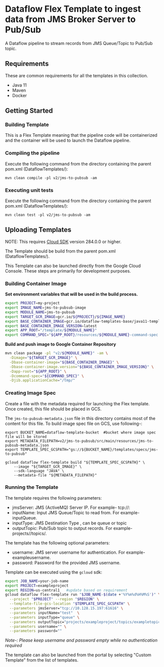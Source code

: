 # Dataflow Flex Template to ingest data from JMS Broker Server to Pub/Sub

A Dataflow pipeline to stream records from JMS Queue/Topic to Pub/Sub topic.

## Requirements

These are common requirements for all  the templates in this collection.

*   Java 11
*   Maven
*   Docker

## Getting Started

### Building Template

This is a Flex Template meaning that the pipeline code will be containerized and
the container will be used to launch the Dataflow pipeline.

### Compiling the pipeline

Execute the following command from the directory containing the parent pom.xml
(DataflowTemplates/):

```shell
mvn clean compile -pl v2/jms-to-pubsub -am
```

### Executing unit tests

Execute the following command from the directory containing the parent pom.xml
(DataflowTemplates/):

```shell
mvn clean test -pl v2/jms-to-pubsub -am
```

## Uploading Templates

NOTE: This requires [Cloud SDK](https://cloud.google.com/sdk/downloads) version
284.0.0 or higher.

The Template should be build from the parent pom.xml (DataflowTemplates/).

This Template can also be launched directly from the Google Cloud Console. These
steps are primarily for development purposes.

### Building Container Image

__Set environment variables that will be used in the build process.__

```sh
export PROJECT=my-project
export IMAGE_NAME=jms-to-pubsub-image
export MODULE_NAME=jms-to-pubsub
export TARGET_GCR_IMAGE=gcr.io/${PROJECT}/${IMAGE_NAME}
export BASE_CONTAINER_IMAGE=gcr.io/dataflow-templates-base/java11-template-launcher-base
export BASE_CONTAINER_IMAGE_VERSION=latest
export APP_ROOT="/template/${MODULE_NAME}"
export COMMAND_SPEC="${APP_ROOT}/resources/${MODULE_NAME}-command-spec.json"
```

__Build and push image to Google Container Repository__

```sh
mvn clean package -pl "v2/${MODULE_NAME}" -am \
  -Dimage="${TARGET_GCR_IMAGE}" \
  -Dbase-container-image="${BASE_CONTAINER_IMAGE}" \
  -Dbase-container-image.version="${BASE_CONTAINER_IMAGE_VERSION}" \
  -Dapp-root="${APP_ROOT}" \
  -Dcommand-spec="${COMMAND_SPEC}" \
  -Djib.applicationCache="/tmp/"
```

### Creating Image Spec

Create a file with the metadata required for launching the Flex template. Once
created, this file should be placed in GCS.

The `jms-to-pubsub-metadata.json` file in this directory
contains most of the content for this file. To build image spec file on GCS, use following-:
```shell
export BUCKET_NAME=dataflow-template-bucket  #bucket where image spec file will be stored
export METADATA_FILEPATH=v2/jms-to-pubsub/src/main/resources/jms-to-pubsub-metadata.json
export TEMPLATE_SPEC_GCSPATH="gs://${BUCKET_NAME}/templates/specs/jms-to-pubsub"

gcloud dataflow flex-template build "${TEMPLATE_SPEC_GCSPATH}" \
    --image "${TARGET_GCR_IMAGE}" \
    --sdk-language "JAVA" \
    --metadata-file "${METADATA_FILEPATH}"
```

### Running the Template

The template requires the following parameters:

* jmsServer: JMS (ActiveMQ) Server IP. For example-
  tcp://<ActiveMQ-HostIP>:<PORT>
* inputName: Input JMS Queue/Topic to read from. For
  example- inputQueue.
* inputType: JMS Destination Type , can be queue or topic
* outputTopic: Pub/Sub topic to output records. For example-
  projects/<project-id>/topics/<topic-name>.


The template has the following optional parameters:
* username: JMS server username for authentication. For example- exampleusername.
* password: Password for the provided JMS username.

Template can be executed using the `gcloud` sdk:

```sh
export JOB_NAME=your-job-name
export PROJECT=exampleproject
export REGION=us-central1   #update based on requirement
gcloud dataflow flex-template run "$JOB_NAME-$(date +'%Y%m%d%H%M%S')" \
  --project "$PROJECT" --region "$REGION" \
  --template-file-gcs-location "$TEMPLATE_SPEC_GCSPATH" \
  --parameters jmsServer="tcp://10.128.15.197:61616" \
  --parameters inputName="test"  \
  --parameters inputType="queue" \
  --parameters outputTopic="projects/exampleproject/topics/exampletopic" \
  --parameters username="" \
  --parameters password=""
```
*Note-: Please keep username and password empty while no authentication required*

The template can also be launched from the portal by selecting "Custom Template"
from the list of templates.
